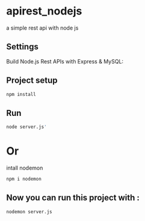 # apirest_nodejs
a simple rest api with node js

## Settings

Build Node.js Rest APIs with Express & MySQL: 

## Project setup

```bash
npm install
```

## Run

```python
node server.js'
```
# Or 
intall nodemon 

```bash
npm i nodemon
```
## Now you can run this project with :

```bash
nodemon server.js
```
